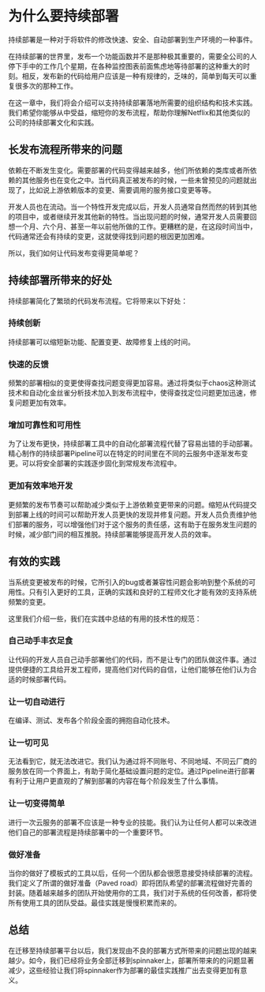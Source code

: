 # 为什么要持续部署

持续部署是一种对于将软件的修改快速、安全、自动部署到生产环境的一种事件。

在持续部署的世界里，发布一个功能函数并不是那种极其重要的，需要全公司的人停下手中的工作几个星期，在各种监控图表前面焦虑地等待部署的这种重大的时刻。相反，发布新的代码给用户应该是一种有规律的，乏味的，简单到每天可以重复很多次的那种工作。

在这一章中，我们将会介绍可以支持持续部署落地所需要的组织结构和技术实践。我们希望你能够从中受益，缩短你的发布流程，帮助你理解Netflix和其他类似的公司的持续部署文化和实践。

## 长发布流程所带来的问题
  
依赖在不断发生变化。需要部署的代码变得越来越多，他们所依赖的类库或者所依赖的其他服务也在变化之中。当代码真正被发布的时候，一些未曾预见的问题就出现了，比如说上游依赖版本的变更、需要调用的服务接口变更等等。

开发人员也在流动。当一个特性开发完成以后，开发人员通常自然而然的转到其他的项目中，或者继续开发其他新的特性。当出现问题的时候，通常开发人员需要回想一个月、六个月、甚至一年以前他所做的工作。更糟糕的是，在这段时间当中，代码通常还会有持续的变更，这就使得找到问题的根因更加困难。

所以，我们如何让代码发布变得更简单呢？

## 持续部署所带来的好处

持续部署简化了繁琐的代码发布流程。它将带来以下好处：

### 持续创新

持续部署可以缩短新功能、配置变更、故障修复上线的时间。

### 快速的反馈

频繁的部署相似的变更使得查找问题变得更加容易。通过将类似于chaos这种测试技术和自动化金丝雀分析技术加入到发布流程中，使得查找定位问题更加迅速，修复问题更加有效率。

### 增加可靠性和可用性
为了让发布更快，持续部署工具中的自动化部署流程代替了容易出错的手动部署。精心制作的持续部署Pipeline可以在特定的时间里在不同的云服务中逐渐发布变更。可以将安全部署的实践逐步固化到常规发布流程中。

### 更加有效率地开发
更频繁的发布节奏可以帮助减少类似于上游依赖变更带来的问题。缩短从代码提交到部署上线的时间可以帮助开发人员更快的发现并修复问题。开发人员负责维护他们部署的服务，可以增强他们对于这个服务的责任感，这有助于在服务发生问题的时候，减少部门间的相互推脱。持续部署能够提高开发人员的效率。

## 有效的实践
当系统变更被发布的时候，它所引入的bug或者兼容性问题会影响到整个系统的可用性。只有引入更好的工具，正确的实践和良好的工程师文化才能有效的支持系统频繁的变更。

这里我们介绍一些，我们在实践中总结的有用的技术性的规范：

### 自己动手丰衣足食
让代码的开发人员自己动手部署他们的代码，而不是让专门的团队做这件事。通过提供便捷的工具给开发工程师，提高他们对代码的自信，让他们能够在他们认为合适的时候部署代码。

### 让一切自动进行
在编译、测试、发布各个阶段全面的拥抱自动化技术。

### 让一切可见
无法看到它，就无法改进它。我们认为通过将不同账号、不同地域、不同云厂商的服务放在同一个界面上，有助于简化基础设置问题的定位。通过Pipeline进行部署有利于让用户更直观的了解到部署的内容在每个阶段发生了什么事情。

### 让一切变得简单
进行一次云服务的部署不应该是一种专业的技能。我们认为让任何人都可以来改进他们自己的部署流程是持续部署中的一个重要环节。
### 做好准备
当你的做好了模板式的工具以后，任何一个团队都会很愿意接受持续部署的流程。我们定义了所谓的做好准备（Paved road）即将团队希望的部署流程做好完善的封装。随着越来越多的团队开始使用你的工具，我们对于系统的任何改善，都将使所有使用工具的团队受益。最佳实践是慢慢积累而来的。

## 总结
在迁移至持续部署平台以后，我们发现由不良的部署方式所带来的问题出现的越来越少。如今，我们已经将业务全部迁移到spinnaker上，部署所带来的的问题显著减少，这些经验让我们将spinnaker作为部署的最佳实践推广出去变得更加有意义。